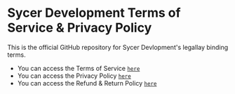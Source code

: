 # Sycer Development Terms of Service & Privacy Policy

This is the official GitHub repository for Sycer Devlopment's legallay binding terms.
* You can access the Terms of Service [`here`](https://github.com/sycer-dev/terms/blob/master/terms.md)
* You can access the Privacy Policy [`here`](https://github.com/sycer-dev/terms/blob/master/privacy.md)
* You can access the Refund & Return Policy [`here`](https://github.com/sycer-dev/terms/blob/master/refunds.md)
